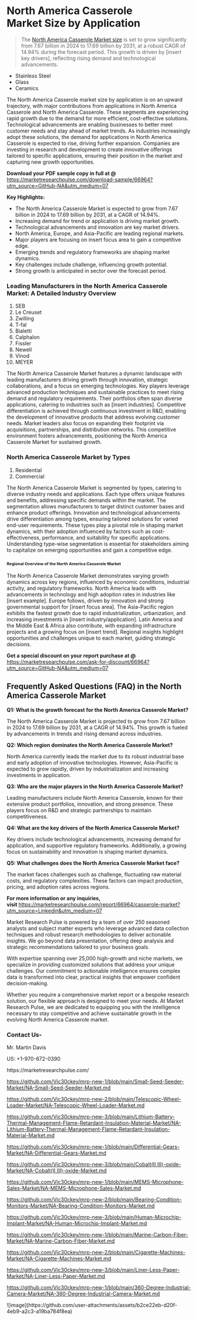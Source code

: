 <h1>North America Casserole Market&nbsp;Size by Application</h1><blockquote><p>The <a href="https://marketresearchpulse.com/download-sample/66964?utm_source=GitHub-NA&amp;utm_medium=07">North America Casserole Market size</a> is set to grow significantly from 7.67 billion in 2024 to 17.69 billion by 2031, at a robust CAGR of 14.94% during the forecast period. This growth is driven by [insert key drivers], reflecting rising demand and technological advancements.</p></blockquote><ul><li>Stainless Steel<li> Glass<li> Ceramics</li></ul><p>The North America Casserole market size by application is on an upward trajectory, with major contributions from applications in North America Casserole and North America Casserole. These segments are experiencing rapid growth due to the demand for more efficient, cost-effective solutions. Technological advancements are enabling businesses to better meet customer needs and stay ahead of market trends. As industries increasingly adopt these solutions, the demand for applications in North America Casserole is expected to rise, driving further expansion. Companies are investing in research and development to create innovative offerings tailored to specific applications, ensuring their position in the market and capturing new growth opportunities.</p><p><strong>Download your PDF sample copy in full at @ </strong><a href="https://marketresearchpulse.com/download-sample/66964?utm_source=GitHub-NA&amp;utm_medium=07">https://marketresearchpulse.com/download-sample/66964?utm_source=GitHub-NA&amp;utm_medium=07</a></p><p><strong>Key Highlights: </strong></p><ul><li>The North America Casserole Market is expected to grow from 7.67 billion in 2024 to 17.69 billion by 2031, at a CAGR of 14.94%.</li><li>Increasing demand for trend or application is driving market growth.</li><li>Technological advancements and innovation are key market drivers.</li><li>North America, Europe, and Asia-Pacific are leading regional markets.</li><li>Major players are focusing on insert focus area to gain a competitive edge.</li><li>Emerging trends and regulatory frameworks are shaping market dynamics.</li><li>Key challenges include challenge, influencing growth potential.</li><li>Strong growth is anticipated in sector over the forecast period.</li></ul><h3>Leading Manufacturers in the North America Casserole Market: A Detailed Industry Overview</h3><ol><li>SEB</li><li>Le Creuset</li><li>Zwilling</li><li>T-fal</li><li>Bialetti</li><li>Calphalon</li><li>Fissler</li><li>Newell</li><li>Vinod</li><li>MEYER</li></ol><div class="flex max-w-full flex-col flex-grow"><div class="min-h-8 text-message flex w-full flex-col items-end gap-2 whitespace-normal break-words [.text-message+&amp;]:mt-5" dir="auto" data-message-author-role="assistant" data-message-id="fd8432e4-4910-450d-b182-61b7bfb0a01f" data-message-model-slug="gpt-4o"><div class="flex w-full flex-col gap-1 empty:hidden first:pt-[3px]"><div class="markdown prose w-full break-words dark:prose-invert light"><p>The North America Casserole Market features a dynamic landscape with leading manufacturers driving growth through innovation, strategic collaborations, and a focus on emerging technologies. Key players leverage advanced production techniques and sustainable practices to meet rising demand and regulatory requirements. Their portfolios often span diverse applications, catering to industries such as [insert industries]. Competitive differentiation is achieved through continuous investment in R&amp;D, enabling the development of innovative products that address evolving customer needs. Market leaders also focus on expanding their footprint via acquisitions, partnerships, and distribution networks. This competitive environment fosters advancements, positioning the North America Casserole Market for sustained growth.</p></div></div></div></div><h3>North America Casserole Market by Types</h3><ol><li>Residential<li> Commercial</li></ol><div class="flex max-w-full flex-col flex-grow"><div class="min-h-8 text-message flex w-full flex-col items-end gap-2 whitespace-normal break-words [.text-message+&amp;]:mt-5" dir="auto" data-message-author-role="assistant" data-message-id="084470be-0bb7-4664-bddf-5156b4f41249" data-message-model-slug="gpt-4o-mini"><div class="flex w-full flex-col gap-1 empty:hidden first:pt-[3px]"><div class="markdown prose w-full break-words dark:prose-invert light"><p>The North America Casserole Market is segmented by types, catering to diverse industry needs and applications. Each type offers unique features and benefits, addressing specific demands within the market. The segmentation allows manufacturers to target distinct customer bases and enhance product offerings. Innovation and technological advancements drive differentiation among types, ensuring tailored solutions for varied end-user requirements. These types play a pivotal role in shaping market dynamics, with their adoption influenced by factors such as cost-effectiveness, performance, and suitability for specific applications. Understanding type-wise segmentation is essential for stakeholders aiming to capitalize on emerging opportunities and gain a competitive edge.</p></div></div></div></div><h3><span style="font-size: 11px;">Regional Overview of the North America Casserole Market</span></h3><div class="flex max-w-full flex-col flex-grow"><div class="min-h-8 text-message flex w-full flex-col items-end gap-2 whitespace-normal break-words [.text-message+&amp;]:mt-5" dir="auto" data-message-author-role="assistant" data-message-id="e9038762-ce64-4e30-91c9-9bd413514231" data-message-model-slug="gpt-4o-mini"><div class="flex w-full flex-col gap-1 empty:hidden first:pt-[3px]"><div class="markdown prose w-full break-words dark:prose-invert light"><p>The North America Casserole Market demonstrates varying growth dynamics across key regions, influenced by economic conditions, industrial activity, and regulatory frameworks. North America leads with advancements in technology and high adoption rates in industries like [insert example]. Europe follows, driven by innovation and strong governmental support for [insert focus area]. The Asia-Pacific region exhibits the fastest growth due to rapid industrialization, urbanization, and increasing investments in [insert industry/application]. Latin America and the Middle East &amp; Africa also contribute, with expanding infrastructure projects and a growing focus on [insert trend]. Regional insights highlight opportunities and challenges unique to each market, guiding strategic decisions.</p></div></div></div></div><p><strong>Get a special discount on your report purchase at @ </strong><a href="https://marketresearchpulse.com/ask-for-discount/66964?utm_source=GitHub-NA&amp;utm_medium=07">https://marketresearchpulse.com/ask-for-discount/66964?utm_source=GitHub-NA&amp;utm_medium=07</a></p><h2>Frequently Asked Questions (FAQ) in the North America Casserole Market</h2><p><strong>Q1: What is the growth forecast for the North America Casserole Market?</strong></p><p>The North America Casserole Market is projected to grow from 7.67 billion in 2024 to 17.69 billion by 2031, at a CAGR of 14.94%. This growth is fueled by advancements in trends and rising demand across industries.</p><p><strong>Q2: Which region dominates the North America Casserole Market?</strong></p><p>North America currently leads the market due to its robust industrial base and early adoption of innovative technologies. However, Asia-Pacific is expected to grow rapidly, driven by industrialization and increasing investments in application.</p><p><strong>Q3: Who are the major players in the North America Casserole Market?</strong></p><p>Leading manufacturers include North America Casserole, known for their extensive product portfolios, innovation, and strong presence. These players focus on R&amp;D and strategic partnerships to maintain competitiveness.</p><p><strong>Q4: What are the key drivers of the North America Casserole Market?</strong></p><p>Key drivers include technological advancements, increasing demand for application, and supportive regulatory frameworks. Additionally, a growing focus on sustainability and innovation is shaping market dynamics.</p><p><strong>Q5: What challenges does the North America Casserole Market face?</strong></p><p>The market faces challenges such as challenge, fluctuating raw material costs, and regulatory complexities. These factors can impact production, pricing, and adoption rates across regions.</p><p><strong>For more information or any inquiries, visit&nbsp;</strong><a href="https://marketresearchpulse.com/report/66964/casserole-market?utm_source=Linkedin&utm_medium=07">https://marketresearchpulse.com/report/66964/casserole-market?utm_source=Linkedin&utm_medium=07</a></p><p>Market Research Pulse is powered by a team of over 250 seasoned analysts and subject matter experts who leverage advanced data collection techniques and robust research methodologies to deliver actionable insights. We go beyond data presentation, offering deep analysis and strategic recommendations tailored to your business goals.</p><p>With expertise spanning over 25,000 high-growth and niche markets, we specialize in providing customized solutions that address your unique challenges. Our commitment to actionable intelligence ensures complex data is transformed into clear, practical insights that empower confident decision-making.</p><p>Whether you require a comprehensive market report or a bespoke research solution, our flexible approach is designed to meet your needs. At Market Research Pulse, we are dedicated to equipping you with the intelligence necessary to stay competitive and achieve sustainable growth in the evolving North America Casserole market.</p><h3><strong>Contact Us-</strong></h3><p>Mr. Martin Davis</p><p>US: +1-970-672-0390</p><p>https://marketresearchpulse.com/</p><p><a href="https://github.com/Vic30ckey/mrp-new-1/blob/main/Small-Seed-Seeder-Market/NA-Small-Seed-Seeder-Market.md">https://github.com/Vic30ckey/mrp-new-1/blob/main/Small-Seed-Seeder-Market/NA-Small-Seed-Seeder-Market.md</a></p><p><a href="https://github.com/Vic30ckey/mrp-new-2/blob/main/Telescopic-Wheel-Loader-Market/NA-Telescopic-Wheel-Loader-Market.md">https://github.com/Vic30ckey/mrp-new-2/blob/main/Telescopic-Wheel-Loader-Market/NA-Telescopic-Wheel-Loader-Market.md</a></p><p><a href="https://github.com/Vic30ckey/mrp-new-3/blob/main/Lithium-Battery-Thermal-Management-Flame-Retardant-Insulation-Material-Market/NA-Lithium-Battery-Thermal-Management-Flame-Retardant-Insulation-Material-Market.md">https://github.com/Vic30ckey/mrp-new-3/blob/main/Lithium-Battery-Thermal-Management-Flame-Retardant-Insulation-Material-Market/NA-Lithium-Battery-Thermal-Management-Flame-Retardant-Insulation-Material-Market.md</a></p><p><a href="https://github.com/Vic30ckey/mrp-new-1/blob/main/Differential-Gears-Market/NA-Differential-Gears-Market.md">https://github.com/Vic30ckey/mrp-new-1/blob/main/Differential-Gears-Market/NA-Differential-Gears-Market.md</a></p><p><a href="https://github.com/Vic30ckey/mrp-new-3/blob/main/Cobalt(II,III)-oxide-Market/NA-Cobalt(II,III)-oxide-Market.md">https://github.com/Vic30ckey/mrp-new-3/blob/main/Cobalt(II,III)-oxide-Market/NA-Cobalt(II,III)-oxide-Market.md</a></p><p><a href="https://github.com/Vic30ckey/mrp-new-1/blob/main/MEMS-Microphone-Sales-Market/NA-MEMS-Microphone-Sales-Market.md">https://github.com/Vic30ckey/mrp-new-1/blob/main/MEMS-Microphone-Sales-Market/NA-MEMS-Microphone-Sales-Market.md</a></p><p><a href="https://github.com/Vic30ckey/mrp-new-2/blob/main/Bearing-Condition-Monitors-Market/NA-Bearing-Condition-Monitors-Market.md">https://github.com/Vic30ckey/mrp-new-2/blob/main/Bearing-Condition-Monitors-Market/NA-Bearing-Condition-Monitors-Market.md</a></p><p><a href="https://github.com/Vic30ckey/mrp-new-3/blob/main/Human-Microchip-Implant-Market/NA-Human-Microchip-Implant-Market.md">https://github.com/Vic30ckey/mrp-new-3/blob/main/Human-Microchip-Implant-Market/NA-Human-Microchip-Implant-Market.md</a></p><p><a href="https://github.com/Vic30ckey/mrp-new-1/blob/main/Marine-Carbon-Fiber-Market/NA-Marine-Carbon-Fiber-Market.md">https://github.com/Vic30ckey/mrp-new-1/blob/main/Marine-Carbon-Fiber-Market/NA-Marine-Carbon-Fiber-Market.md</a></p><p><a href="https://github.com/Vic30ckey/mrp-new-2/blob/main/Cigarette-Machines-Market/NA-Cigarette-Machines-Market.md">https://github.com/Vic30ckey/mrp-new-2/blob/main/Cigarette-Machines-Market/NA-Cigarette-Machines-Market.md</a></p><p><a href="https://github.com/Vic30ckey/mrp-new-3/blob/main/Liner-Less-Paper-Market/NA-Liner-Less-Paper-Market.md">https://github.com/Vic30ckey/mrp-new-3/blob/main/Liner-Less-Paper-Market/NA-Liner-Less-Paper-Market.md</a></p><p><a href="https://github.com/Vic30ckey/mrp-new-1/blob/main/360-Degree-Industrial-Camera-Market/NA-360-Degree-Industrial-Camera-Market.md">https://github.com/Vic30ckey/mrp-new-1/blob/main/360-Degree-Industrial-Camera-Market/NA-360-Degree-Industrial-Camera-Market.md</a></p>
![image](https://github.com/user-attachments/assets/b2ce22eb-d20f-4eb9-a2c3-a19ba784f8ea)
